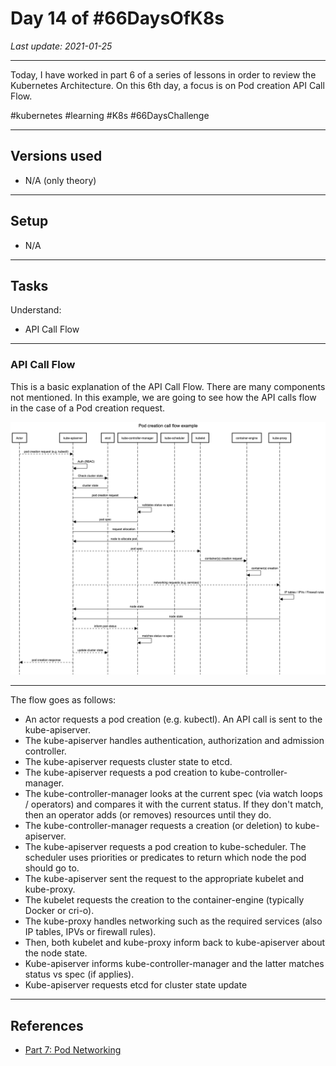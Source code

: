 # Day 14 of #66DaysOfK8s

_Last update: 2021-01-25_

---

Today, I have worked in part 6 of a series of lessons in order to review the Kubernetes Architecture.
On this 6th day, a focus is on Pod creation API Call Flow.

#kubernetes #learning #K8s #66DaysChallenge

---

## Versions used

* N/A (only theory)

---

## Setup

* N/A

---

## Tasks

Understand:

* API Call Flow

---

### API Call Flow

This is a basic explanation of the API Call Flow. There are many components not mentioned.
In this example, we are going to see how the API calls flow in the case of a Pod creation request.

![Pod creation API Call Flow example](readme-images/api-flow.png)

---

The flow goes as follows:

* An actor requests a pod creation (e.g. kubectl). An API call is sent to the kube-apiserver.
* The kube-apiserver handles authentication, authorization and admission controller.
* The kube-apiserver requests cluster state to etcd.
* The kube-apiserver requests a pod creation to kube-controller-manager.
* The kube-controller-manager looks at the current spec (via watch loops / operators) and compares it with the current status. If they don't match, then an operator adds (or removes) resources until they do.
* The kube-controller-manager requests a creation (or deletion) to kube-apiserver.
* The kube-apiserver requests a pod creation to kube-scheduler. The scheduler uses priorities or predicates to return which node the pod should go to.
* The kube-apiserver sent the request to the appropriate kubelet and kube-proxy.
* The kubelet requests the creation to the container-engine (typically Docker or cri-o).
* The kube-proxy handles networking such as the required services (also IP tables, IPVs or firewall rules).
* Then, both kubelet and kube-proxy inform back to kube-apiserver about the node state.
* Kube-apiserver informs kube-controller-manager and the latter matches status vs spec (if applies).
* Kube-apiserver requests etcd for cluster state update

---

## References

* [Part 7: Pod Networking](../week03/day15)
